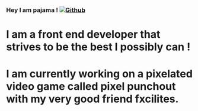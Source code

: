 ### Hey I am pajama ! [![Github](https://img.shields.io/github/followers/pajama10000?label=Follow&style=social)](https://github.com/pajama10000) ###

<h1>I am a front end developer that strives to be the best I possibly can !<h1/>
  <p>I am currently working on a pixelated video game called pixel punchout with my very good friend fxcilites.<p>
  
  
